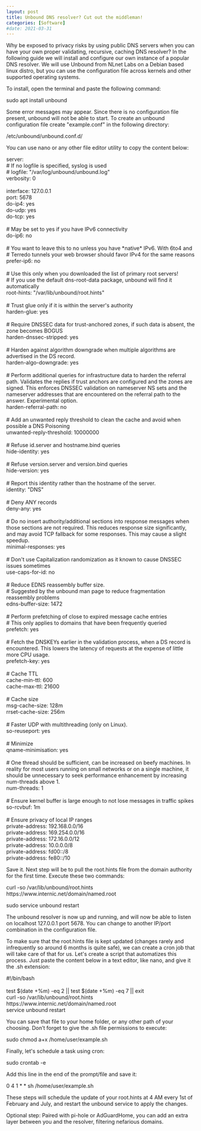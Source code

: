 ```yaml
---
layout: post
title: Unbound DNS resolver? Cut out the middleman!
categories: [Software]
#date: 2021-03-31
---
```


Why be exposed to privacy risks by using public DNS servers when you can have your own proper validating, recursive, caching DNS resolver? In the following guide we will install and configure our own instance of a popular DNS resolver. We will use Unbound from NLnet Labs on a Debian based linux distro, but you can use the configuration file across kernels and other supported operating systems.
 
To install, open the terminal and paste the following command:
 
<p class="message">sudo apt install unbound</p>
 
Some error messages may appear. Since there is no configuration file present, unbound will not be able to start.
To create an unbound configuration file create "example.conf" in the following directory:
 
<p class="message">/etc/unbound/unbound.conf.d/</p>
 
You can use nano or any other file editor utility to copy the content below:
 
<p class="message">server:<br>
# If no logfile is specified, syslog is used<br>
# logfile: "/var/log/unbound/unbound.log"<br>
verbosity: 0<br>
<br>
interface: 127.0.0.1<br>
port: 5678<br>
do-ip4: yes<br>
do-udp: yes<br>
do-tcp: yes<br>
<br>
# May be set to yes if you have IPv6 connectivity<br>
do-ip6: no<br>
<br>
# You want to leave this to no unless you have *native* IPv6. With 6to4 and<br>
# Terredo tunnels your web browser should favor IPv4 for the same reasons<br>
prefer-ip6: no<br>
<br>
# Use this only when you downloaded the list of primary root servers!<br>
# If you use the default dns-root-data package, unbound will find it automatically<br>
root-hints: "/var/lib/unbound/root.hints"<br>
<br>
# Trust glue only if it is within the server's authority<br>
harden-glue: yes<br>
<br>
# Require DNSSEC data for trust-anchored zones, if such data is absent, the zone becomes BOGUS<br>
harden-dnssec-stripped: yes<br>
<br>
# Harden against algorithm downgrade when multiple algorithms are advertised in the DS record.<br>
harden-algo-downgrade: yes<br>
<br>
# Perform additional queries for infrastructure data to harden the referral path. Validates the replies if trust anchors are configured and the zones are signed. This enforces DNSSEC validation on nameserver NS sets and the nameserver addresses that are encountered on the referral path to the answer. Experimental option.<br>
harden-referral-path: no<br>
<br>
# Add an unwanted reply threshold to clean the cache and avoid when possible a DNS Poisoning<br>
unwanted-reply-threshold: 10000000<br>
<br>
# Refuse id.server and hostname.bind queries<br>
hide-identity: yes<br>
<br>
# Refuse version.server and version.bind queries<br>
hide-version: yes<br>
<br>
# Report this identity rather than the hostname of the server.<br>
identity: "DNS"<br>
<br>
# Deny ANY records<br>
deny-any: yes<br>
<br>
# Do no insert authority/additional sections into response messages when those sections are not required. This reduces response size significantly, and may avoid TCP fallback for some responses. This may cause a slight speedup.<br>
minimal-responses: yes<br>
<br>
# Don't use Capitalization randomization as it known to cause DNSSEC issues sometimes<br>
use-caps-for-id: no<br>
<br>
# Reduce EDNS reassembly buffer size.<br>
# Suggested by the unbound man page to reduce fragmentation reassembly problems<br>
edns-buffer-size: 1472<br>
<br>
# Perform prefetching of close to expired message cache entries<br>
# This only applies to domains that have been frequently queried<br>
prefetch: yes<br>
<br>
# Fetch the DNSKEYs earlier in the validation process, when a DS record is encountered. This lowers the latency of requests at the expense of little more CPU usage.<br>
prefetch-key: yes<br>
<br>
# Cache TTL<br>
cache-min-ttl: 600<br>
cache-max-ttl: 21600<br>
<br>
# Cache size<br>
msg-cache-size: 128m<br>
rrset-cache-size: 256m<br>
<br>
# Faster UDP with multithreading (only on Linux).<br>
so-reuseport: yes<br>
<br>
# Minimize<br>
qname-minimisation: yes<br>
<br>
# One thread should be sufficient, can be increased on beefy machines. In reality for most users running on small networks or on a single machine, it should be unnecessary to seek performance enhancement by increasing num-threads above 1.<br>
num-threads: 1<br>
<br>
# Ensure kernel buffer is large enough to not lose messages in traffic spikes<br>
so-rcvbuf: 1m<br>
<br>
# Ensure privacy of local IP ranges<br>
private-address: 192.168.0.0/16<br>
private-address: 169.254.0.0/16<br>
private-address: 172.16.0.0/12<br>
private-address: 10.0.0.0/8<br>
private-address: fd00::/8<br>
private-address: fe80::/10</p>
 
Save it.
Next step will be to pull the root.hints file from the domain authority for the first time. Execute these two commands:
 
<p class="message">curl -so /var/lib/unbound/root.hints https://www.internic.net/domain/named.root</p>
 
<p class="message">sudo service unbound restart</p>
 
The unbound resolver is now up and running, and will now be able to listen on localhost 127.0.0.1 port 5678. You can change to another IP/port combination in the configuration file.
 
To make sure that the root.hints file is kept updated (changes rarely and infrequently so around 6 months is quite safe), we can create a cron job that will take care of that for us. Let's create a script that automatizes this process. Just paste the content below in a text editor, like nano, and give it the .sh extension:
 
<p class="message">#!/bin/bash<br>
<br>
test $(date +%m) -eq 2 || test $(date +%m) -eq 7 || exit<br>
curl -so /var/lib/unbound/root.hints https://www.internic.net/domain/named.root<br>
service unbound restart</p>
 
You can save that file to your home folder, or any other path of your choosing.
Don’t forget to give the .sh file permissions to execute:
 
<p class="message">sudo chmod a+x /home/user/example.sh</p>
 
Finally, let's schedule a task using cron:
 
<p class="message">sudo crontab -e</p>
 
Add this line in the end of the prompt/file and save it:
 
<p class="message">0 4 1 * * sh /home/user/example.sh</p>
 
These steps will schedule the update of your root.hints at 4 AM every 1st of February and July, and restart the unbound service to apply the changes.
 
Optional step: Paired with pi-hole or AdGuardHome, you can add an extra layer between you and the resolver, filtering nefarious domains.
